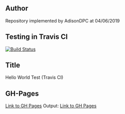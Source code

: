 ## Author

Repository implemented by AdisonDPC at 04/06/2019

## Testing in Travis CI

[![Build Status](https://travis-ci.org/AdisonDPC/hello_world_test.svg?branch=master)](https://travis-ci.org/AdisonDPC/hello_world_test)

## Title

Hello World Test (Travis CI)

## GH-Pages

[Link to GH Pages](https://adisondpc.github.io/hello_world_test)
Output: <a href="https://adisondpc.github.io/hello_world_test" target="_blank">Link to GH Pages</a>